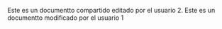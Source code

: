 Este es un documentto compartido editado por el usuario 2.
Este es un documentto modificado por el usuario 1
